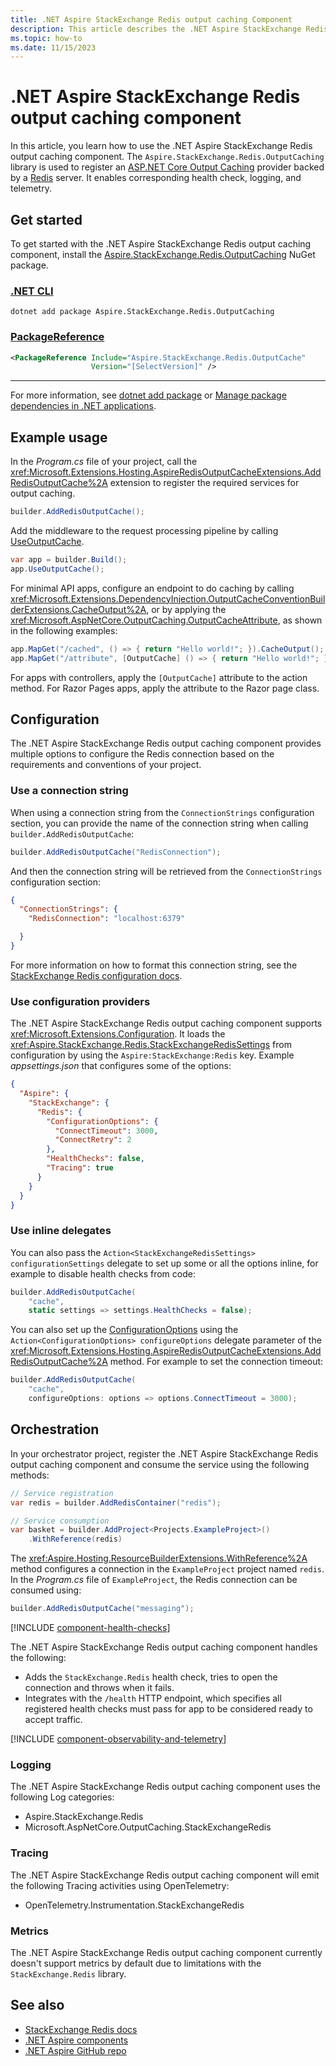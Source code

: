 ```yaml
---
title: .NET Aspire StackExchange Redis output caching Component
description: This article describes the .NET Aspire StackExchange Redis output caching component features and capabilities
ms.topic: how-to
ms.date: 11/15/2023
---
```


# .NET Aspire StackExchange Redis output caching component

In this article, you learn how to use the .NET Aspire StackExchange Redis output caching component. The `Aspire.StackExchange.Redis.OutputCaching` library is used to register an [ASP.NET Core Output Caching](/aspnet/core/performance/caching/output) provider backed by a [Redis](https://redis.io/) server. It enables corresponding health check, logging, and telemetry.

## Get started

To get started with the .NET Aspire StackExchange Redis output caching component, install the [Aspire.StackExchange.Redis.OutputCaching](https://www.nuget.org/packages/Aspire.StackExchange.Redis.OutputCaching) NuGet package.

### [.NET CLI](#tab/dotnet-cli)

```dotnetcli
dotnet add package Aspire.StackExchange.Redis.OutputCaching
```

### [PackageReference](#tab/package-reference)

```xml
<PackageReference Include="Aspire.StackExchange.Redis.OutputCache"
                  Version="[SelectVersion]" />
```

---

For more information, see [dotnet add package](/dotnet/core/tools/dotnet-add-package) or [Manage package dependencies in .NET applications](/dotnet/core/tools/dependencies).

## Example usage

In the _Program.cs_ file of your project, call the <xref:Microsoft.Extensions.Hosting.AspireRedisOutputCacheExtensions.AddRedisOutputCache%2A> extension to register the required services for output caching.

```csharp
builder.AddRedisOutputCache();
```

Add the middleware to the request processing pipeline by calling [UseOutputCache](/dotnet/api/microsoft.aspnetcore.builder.outputcacheapplicationbuilderextensions.useoutputcache).

```csharp
var app = builder.Build();
app.UseOutputCache();
```

For minimal API apps, configure an endpoint to do caching by calling <xref:Microsoft.Extensions.DependencyInjection.OutputCacheConventionBuilderExtensions.CacheOutput%2A>, or by applying the <xref:Microsoft.AspNetCore.OutputCaching.OutputCacheAttribute>, as shown in the following examples:

```csharp
app.MapGet("/cached", () => { return "Hello world!"; }).CacheOutput();
app.MapGet("/attribute", [OutputCache] () => { return "Hello world!"; });
```

For apps with controllers, apply the `[OutputCache]` attribute to the action method. For Razor Pages apps, apply the attribute to the Razor page class.

## Configuration

The .NET Aspire StackExchange Redis output caching component provides multiple options to configure the Redis connection based on the requirements and conventions of your project.

### Use a connection string

When using a connection string from the `ConnectionStrings` configuration section, you can provide the name of the connection string when calling `builder.AddRedisOutputCache`:

```csharp
builder.AddRedisOutputCache("RedisConnection");
```

And then the connection string will be retrieved from the `ConnectionStrings` configuration section:

```json
{
  "ConnectionStrings": {
    "RedisConnection": "localhost:6379"

  }
}
```

For more information on how to format this connection string, see the [StackExchange Redis configuration docs](https://stackexchange.github.io/StackExchange.Redis/Configuration.html#basic-configuration-strings).

### Use configuration providers

The .NET Aspire StackExchange Redis output caching component supports <xref:Microsoft.Extensions.Configuration>. It loads the <xref:Aspire.StackExchange.Redis.StackExchangeRedisSettings> from configuration by using the `Aspire:StackExchange:Redis` key. Example _appsettings.json_ that configures some of the options:

```json
{
  "Aspire": {
    "StackExchange": {
      "Redis": {
        "ConfigurationOptions": {
          "ConnectTimeout": 3000,
          "ConnectRetry": 2
        },
        "HealthChecks": false,
        "Tracing": true
      }
    }
  }
}
```

### Use inline delegates

You can also pass the `Action<StackExchangeRedisSettings> configurationSettings` delegate to set up some or all the options inline, for example to disable health checks from code:

```csharp
builder.AddRedisOutputCache(
    "cache",
    static settings => settings.HealthChecks = false);
```

You can also set up the [ConfigurationOptions](https://stackexchange.github.io/StackExchange.Redis/Configuration.html#configuration-options) using the `Action<ConfigurationOptions> configureOptions` delegate parameter of the <xref:Microsoft.Extensions.Hosting.AspireRedisOutputCacheExtensions.AddRedisOutputCache%2A> method. For example to set the connection timeout:

```csharp
builder.AddRedisOutputCache(
    "cache",
    configureOptions: options => options.ConnectTimeout = 3000);
```

## Orchestration

In your orchestrator project, register the .NET Aspire StackExchange Redis output caching component and consume the service using the following methods:

```csharp
// Service registration
var redis = builder.AddRedisContainer("redis");

// Service consumption
var basket = builder.AddProject<Projects.ExampleProject>()
    .WithReference(redis)
```

The <xref:Aspire.Hosting.ResourceBuilderExtensions.WithReference%2A> method configures a connection in the `ExampleProject` project named `redis`. In the _Program.cs_ file of `ExampleProject`, the Redis connection can be consumed using:

```csharp
builder.AddRedisOutputCache("messaging");
```

[!INCLUDE [component-health-checks](../includes/component-health-checks.md)]

The .NET Aspire StackExchange Redis output caching component handles the following:

- Adds the `StackExchange.Redis` health check, tries to open the connection and throws when it fails.
- Integrates with the `/health` HTTP endpoint, which specifies all registered health checks must pass for app to be considered ready to accept traffic.

[!INCLUDE [component-observability-and-telemetry](../includes/component-observability-and-telemetry.md)]

### Logging

The .NET Aspire StackExchange Redis output caching component uses the following Log categories:

- Aspire.StackExchange.Redis
- Microsoft.AspNetCore.OutputCaching.StackExchangeRedis

### Tracing

The .NET Aspire StackExchange Redis output caching component will emit the following Tracing activities using OpenTelemetry:

- OpenTelemetry.Instrumentation.StackExchangeRedis

### Metrics

The .NET Aspire StackExchange Redis output caching component currently doesn't support metrics by default due to limitations with the `StackExchange.Redis` library.

## See also

- [StackExchange Redis docs](https://stackexchange.github.io/StackExchange.Redis/)
- [.NET Aspire components](../fundamentals/components-overview.md)
- [.NET Aspire GitHub repo](https://github.com/dotnet/aspire)
